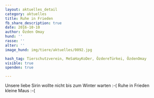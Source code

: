 ```yaml
---
layout: aktuelles_detail
category: aktuelles
title: Ruhe in Frieden
fb_share_description: true
date: 2016-10-10
author: Özden Omay
hund: ''
rasse: ''
alter: ''
image_hund: img/tiere/aktuelles/0092.jpg

hash_tag: Tierschutzverein, MeSaHayKoDer, ÖzdereTürkei, ÖzdenOmay
visible: true
spenden: true

---
```


Unsere liebe Sirin wollte nicht bis zum Winter warten :-( 
Ruhe in Frieden kleine Maus :-(